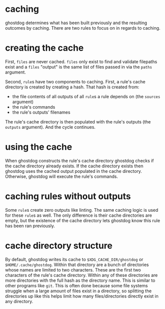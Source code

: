 # caching

ghostdog determines what has been built previously and the resulting outcomes by caching. There are two rules
to focus on in regards to caching.

# creating the cache

First, `files` are never cached. `files` only exist to find and validate filepaths exist and a `files` "output"
is the same list of files passed in via the `paths` argument.

Second, `rule`s have two components to caching. First, a rule's cache directory is created by creating a hash.
That hash is created from:

- the file contents of all outputs of all `rule`s a rule depends on (the `sources` argument)
- the rule's commands
- the rule's outputs' filenames

The rule's cache directory is then populated with the rule's outputs (the `outputs` argument). And the cycle continues.

# using the cache

When ghostdog constructs the rule's cache directory ghostdog checks if the cache directory already exists.
If the cache directory exists then ghostdog uses the cached output populated in the cache directory.
Otherwise, ghostdog will execute the rule's commands.

# caching rules without outputs

Some `rule`s create zero outputs like linting. The same caching logic is used for these `rule`s as well.
The only difference is their cache directories are empty, but the existence of the cache directory lets
ghostdog know this rule has been ran previously.

# cache directory structure

By default, ghostdog writes its cache to `$XDG_CACHE_DIR/ghostdog` or `$HOME/.cache/ghostdog`. Within that
directory are a bunch of directories whose names are limited to two characters. These are the first two characters
of the rule's cache directory. Within any of these directories are more directories with the full hash as the
directory name. This is similar to other programs like `git`. This is often done because some file systems
struggle when a large amount of files exist in a directory, so splitting the directories up like this helps
limit how many files/directories directly exist in any directory.
